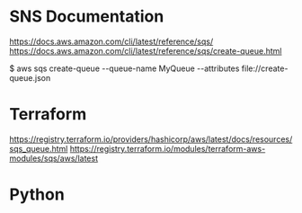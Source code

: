 # SNS Documentation

https://docs.aws.amazon.com/cli/latest/reference/sqs/
https://docs.aws.amazon.com/cli/latest/reference/sqs/create-queue.html

$ aws sqs create-queue --queue-name MyQueue --attributes file://create-queue.json

# Terraform
https://registry.terraform.io/providers/hashicorp/aws/latest/docs/resources/sqs_queue.html
https://registry.terraform.io/modules/terraform-aws-modules/sqs/aws/latest

# Python
